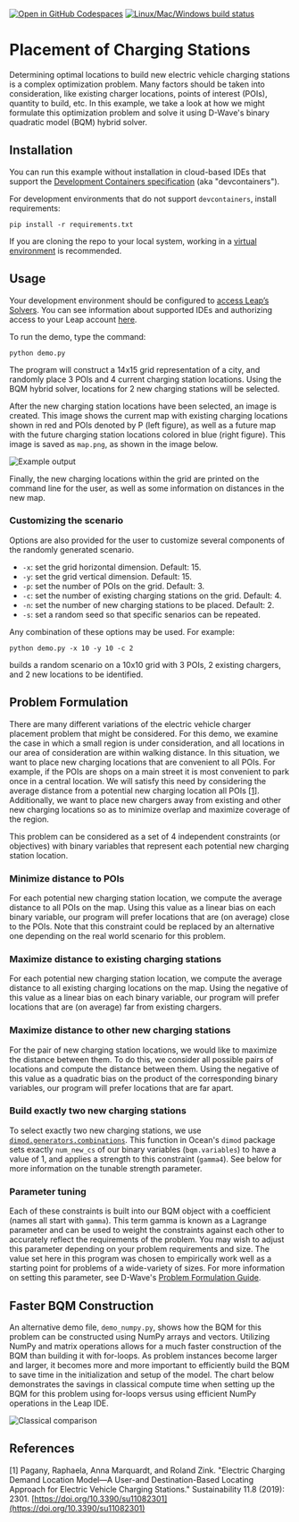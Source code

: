 [![Open in GitHub Codespaces](
  https://img.shields.io/badge/Open%20in%20GitHub%20Codespaces-333?logo=github)](
  https://codespaces.new/dwave-examples/ev-charger-placement?quickstart=1)
[![Linux/Mac/Windows build status](
  https://circleci.com/gh/dwave-examples/ev-charger-placement.svg?style=shield)](
  https://circleci.com/gh/dwave-examples/ev-charger-placement)

# Placement of Charging Stations

Determining optimal locations to build new electric vehicle charging stations
is a complex optimization problem.  Many factors should be taken into
consideration, like existing charger locations, points of interest (POIs),
quantity to build, etc. In this example, we take a look at how we might
formulate this optimization problem and solve it using D-Wave's binary
quadratic model (BQM) hybrid solver.

## Installation

You can run this example without installation in cloud-based IDEs that support
the [Development Containers specification](https://containers.dev/supporting)
(aka "devcontainers").

For development environments that do not support ``devcontainers``, install
requirements:

    pip install -r requirements.txt

If you are cloning the repo to your local system, working in a
[virtual environment](https://docs.python.org/3/library/venv.html) is
recommended.

## Usage

Your development environment should be configured to
[access Leap’s Solvers](https://docs.dwavequantum.com/en/latest/ocean/sapi_access_basic.html).
You can see information about supported IDEs and authorizing access to your Leap
account [here](https://docs.dwavequantum.com/en/latest/leap_sapi/dev_env.html).

To run the demo, type the command:

```python demo.py```

The program will construct a 14x15 grid representation of a city, and randomly
place 3 POIs and 4 current charging station locations. Using the BQM hybrid
solver, locations for 2 new charging stations will be selected.

After the new charging station locations have been selected, an image is
created. This image shows the current map with existing charging locations
shown in red and POIs denoted by P (left figure), as well as a future map with
the future charging station locations colored in blue (right figure). This
image is saved as ```map.png```, as shown in the image below.

![Example output](readme_imgs/map.png "Example output")

Finally, the new charging locations within the grid are printed on the command
line for the user, as well as some information on distances in the new map.

### Customizing the scenario

Options are also provided for the user to customize several components of the
randomly generated scenario.

- `-x`: set the grid horizontal dimension. Default: 15.
- `-y`: set the grid vertical dimension. Default: 15.
- `-p`: set the number of POIs on the grid. Default: 3.
- `-c`: set the number of existing charging stations on the grid. Default: 4.
- `-n`: set the number of new charging stations to be placed. Default: 2.
- `-s`: set a random seed so that specific senarios can be repeated.

Any combination of these options may be used. For example:

```python demo.py -x 10 -y 10 -c 2```

builds a random scenario on a 10x10 grid with 3 POIs, 2 existing chargers, and
2 new locations to be identified.

## Problem Formulation

There are many different variations of the electric vehicle charger placement
problem that might be considered. For this demo, we examine the case in which a
small region is under consideration, and all locations in our area of
consideration are within walking distance. In this situation, we want to place
new charging locations that are convenient to all POIs. For example, if the
POIs are shops on a main street it is most convenient to park once in a central
location. We will satisfy this need by considering the average distance from a
potential new charging location all POIs [[1]](#1). Additionally, we want to
place new chargers away from existing and other new charging locations so as to
minimize overlap and maximize coverage of the region.

This problem can be considered as a set of 4 independent constraints (or
objectives) with binary variables that represent each potential new charging
station location.

### Minimize distance to POIs

For each potential new charging station location, we compute the average
distance to all POIs on the map. Using this value as a linear bias on each
binary variable, our program will prefer locations that are (on average) close
to the POIs. Note that this constraint could be replaced by an alternative one
depending on the real world scenario for this problem.

### Maximize distance to existing charging stations

For each potential new charging station location, we compute the average
distance to all existing charging locations on the map. Using the negative of
this value as a linear bias on each binary variable, our program will prefer
locations that are (on average) far from existing chargers.

### Maximize distance to other new charging stations

For the pair of new charging station locations, we would like to maximize the
distance between them. To do this, we consider all possible pairs of locations
and compute the distance between them.  Using the negative of this value as a
quadratic bias on the product of the corresponding binary variables, our
program will prefer locations that are far apart.

### Build exactly two new charging stations

To select exactly two new charging stations, we use
[`dimod.generators.combinations`](https://docs.dwavequantum.com/en/latest/ocean/api_ref_dimod/generated/dimod.generators.combinations.html).
This function in Ocean's `dimod` package sets exactly `num_new_cs` of our binary
variables (`bqm.variables`) to have a value of 1, and applies a strength to this
constraint (`gamma4`). See below for more information on the tunable strength
parameter.

### Parameter tuning

Each of these constraints is built into our BQM object with a coefficient
(names all start with `gamma`).  This term gamma is known as a Lagrange
parameter and can be used to weight the constraints against each other to
accurately reflect the requirements of the problem. You may wish to adjust this
parameter depending on your problem requirements and size. The value set here
in this program was chosen to empirically work well as a starting point for
problems of a wide-variety of sizes. For more information on setting this
parameter, see D-Wave's [Problem Formulation
Guide](https://www.dwavesys.com/practical-quantum-computing-developers).

## Faster BQM Construction

An alternative demo file, `demo_numpy.py`, shows how the BQM for this problem
can be constructed using NumPy arrays and vectors. Utilizing NumPy and matrix
operations allows for a much faster construction of the BQM than building it
with for-loops. As problem instances become larger and larger, it becomes more
and more important to efficiently build the BQM to save time in the
initialization and setup of the model. The chart below demonstrates the savings
in classical compute time when setting up the BQM for this problem using
for-loops versus using efficient NumPy operations in the Leap IDE.

![Classical comparison](readme_imgs/runtimes.png "Classical Runtime Comparison")

## References

<a name="1">[1]</a> Pagany, Raphaela, Anna Marquardt, and Roland Zink. "Electric
Charging Demand Location Model—A User-and Destination-Based Locating Approach
for Electric Vehicle Charging Stations." Sustainability 11.8 (2019): 2301.
[https://doi.org/10.3390/su11082301](https://doi.org/10.3390/su11082301)
